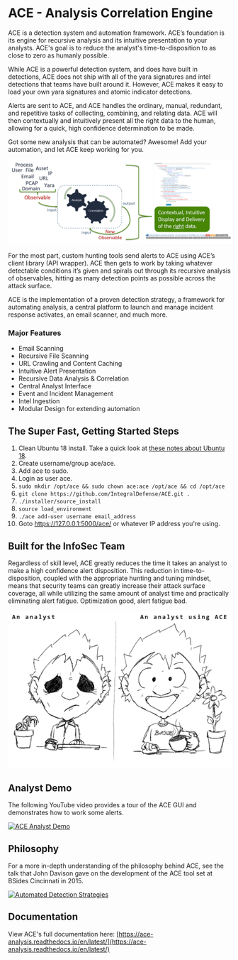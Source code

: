 # ACE - Analysis Correlation Engine

ACE is a detection system and automation framework. ACE’s foundation is its engine for recursive analysis and its intuitive presentation to your analysts. ACE's goal is to reduce the analyst's time-to-disposition to as close to zero as humanly possible.

While ACE is a powerful detection system, and does have built in detections, ACE does not ship with all of the yara signatures and intel detections that teams have built around it. However, ACE makes it easy to load your own yara signatures and atomic indicator detections.

Alerts are sent to ACE, and ACE handles the ordinary, manual, redundant, and repetitive tasks of collecting, combining, and relating data. ACE will then contextually and intuitively present all the right data to the human, allowing for a quick, high confidence determination to be made.

Got some new analysis that can be automated? Awesome! Add your automation, and let ACE keep working for you.

![Analyst using ACE](docs/_static/recursive-analysis-and-contextual-presentation.png)

For the most part, custom hunting tools send alerts to ACE using ACE’s client library (API wrapper). ACE then gets to work by taking whatever detectable conditions it’s given and spirals out through its recursive analysis of observables, hitting as many detection points as possible across the attack surface.

ACE is the implementation of a proven detection strategy, a framework for automating analysis, a central platform to launch and manage incident response activates, an email scanner, and much more.

### Major Features

+ Email Scanning
+ Recursive File Scanning
+ URL Crawling and Content Caching
+ Intuitive Alert Presentation
+ Recursive Data Analysis & Correlation
+ Central Analyst Interface
+ Event and Incident Management
+ Intel Ingestion
+ Modular Design for extending automation

## The Super Fast, Getting Started Steps
1. Clean Ubuntu 18 install. Take a quick look at [these notes about Ubuntu 18](https://github.com/IntegralDefense/ACE/wiki/Ubuntu-18-Installation-Notes).
2. Create username/group ace/ace.
3. Add ace to sudo.
4. Login as user ace.
5. `sudo mkdir /opt/ace && sudo chown ace:ace /opt/ace && cd /opt/ace`
6. `git clone https://github.com/IntegralDefense/ACE.git .`
7. `./installer/source_install`
8. `source load_environment`
8. `./ace add-user username email_address`
9. Goto https://127.0.0.1:5000/ace/ or whatever IP address you're using.


## Built for the InfoSec Team

Regardless of skill level, ACE greatly reduces the time it takes an analyst to make a high confidence alert disposition. This reduction in time-to-disposition, coupled with the appropriate hunting and tuning mindset, means that security teams can greatly increase their attack surface coverage, all while utilizing the same amount of analyst time and practically eliminating alert fatigue. Optimization good, alert fatigue bad.

![Analyst using ACE](docs/_static/analyst_on_ace.png)

## Analyst Demo

The following YouTube video provides a tour of the ACE GUI and demonstrates how to work some alerts.

[![ACE Analyst Demo](https://i.ytimg.com/vi/dg19VBoVesU/hqdefault.jpg)](https://youtu.be/dg19VBoVesU)

## Philosophy

For a more in-depth understanding of the philosophy behind ACE, see the talk that John Davison gave on the development of the ACE tool set at BSides Cincinnati in 2015.

[![Automated Detection Strategies](http://img.youtube.com/vi/okMkF-NYCHk/0.jpg)](https://youtu.be/okMkF-NYCHk)


## Documentation

View ACE's full documentation here: [https://ace-analysis.readthedocs.io/en/latest/](https://ace-analysis.readthedocs.io/en/latest/)
